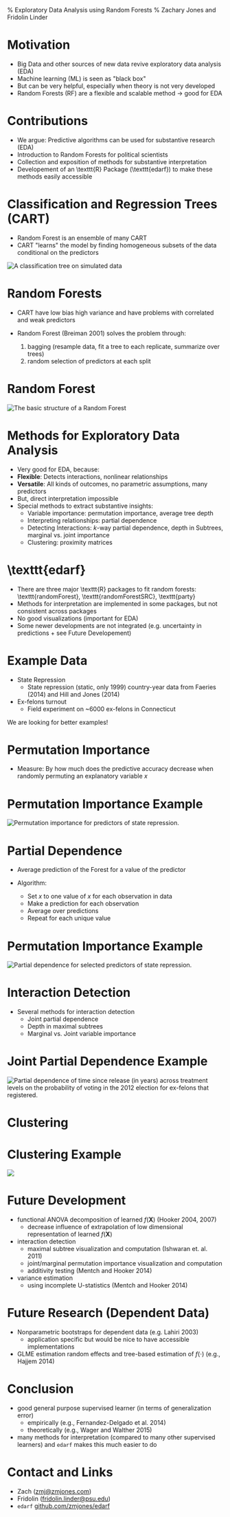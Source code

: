 % Exploratory Data Analysis using Random Forests
% Zachary Jones and Fridolin Linder

# Motivation
 - Big Data and other sources of new data revive exploratory data analysis (EDA)
 - Machine learning (ML) is seen as "black box"
 - But can be very helpful, especially when theory is not very developed
 - Random Forests (RF) are a flexible and scalable method -> good for EDA


# Contributions

 - We argue: Predictive algorithms can be used for substantive research (EDA)
 - Introduction to Random Forests for political scientists
 - Collection and exposition of methods for substantive interpretation
 - Developement of an \texttt{R} Package (\texttt{edarf}) to make these methods easily accessible

# Classification and Regression Trees (CART)

 - Random Forest is an ensemble of many CART
 - CART "learns" the model by finding homogeneous subsets of the data conditional on the predictors

![A classification tree on simulated data](figures/cart.png)

# Random Forests

- CART have low bias high variance and have problems with correlated and weak predictors
- Random Forest (Breiman 2001) solves the problem through:

  1. bagging (resample data, fit a tree to each replicate, summarize over trees)
  2. random selection of predictors at each split

# Random Forest

![The basic structure of a Random Forest](figures/concept/concept.png)

# Methods for Exploratory Data Analysis

 - Very good for EDA, because:
 - **Flexible**: Detects interactions, nonlinear relationships
 - **Versatile**: All kinds of outcomes, no parametric assumptions, many predictors
 - But, direct interpretation impossible
 - Special methods to extract substantive insights:
     +  Variable importance: permutation importance, average tree depth
     +  Interpreting relationships: partial dependence
     +  Detecting Interactions: $k$-way partial dependence, depth in Subtrees, marginal vs. joint importance
     +  Clustering: proximity matrices

# \texttt{edarf}

 - There are three major \texttt{R} packages to fit random forests: \texttt{randomForest}, \texttt{randomForestSRC}, \texttt{party}
 - Methods for interpretation are implemented in some packages, but not consistent across packages
 - No good visualizations (important for EDA)
 - Some newer developments are not integrated (e.g. uncertainty in predictions + see Future Developement)

# Example Data

 - State Repression
   + State repression (static, only 1999) country-year data from Faeries (2014) and Hill and Jones (2014)
 - Ex-felons turnout
   + Field experiment on ~6000 ex-felons in Connecticut

We are looking for better examples!

# Permutation Importance

- Measure: By how much does the predictive accuracy decrease when randomly permuting an explanatory variable $x$


# Permutation Importance Example

![Permutation importance for predictors of state repression.](figures/latent_imp.png)

# Partial Dependence

 - Average prediction of the Forest for a value of the predictor

 - Algorithm:
    + Set $x$ to one value of $x$ for each observation in data
    + Make a prediction for each observation
    + Average over predictions
    + Repeat for each unique value

# Permutation Importance Example

![Partial dependence for selected predictors of state repression.](figures/latent_pd_slides.png)

# Interaction Detection

- Several methods for interaction detection
    + Joint partial dependence
    + Depth in maximal subtrees
    + Marginal vs. Joint variable importance

# Joint Partial Dependence Example

![Partial dependence of time since release (in years) across treatment levels on the probability of voting in the 2012 election for ex-felons that registered.](figures/pd_int_cond_vote.png)

# Clustering


# Clustering Example

![](figures/prox_cond_vote_top.png)

# Future Development

 - functional ANOVA decomposition of learned $f(\mathbf{X})$ (Hooker 2004, 2007)
    + decrease influence of extrapolation of low dimensional representation of learned $f(\mathbf{X})$
 - interaction detection
    + maximal subtree visualization and computation (Ishwaran et. al. 2011)
    + joint/marginal permutation importance visualization and computation
    + additivity testing (Mentch and Hooker 2014)
 - variance estimation
    + using incomplete U-statistics (Mentch and Hooker 2014)

# Future Research (Dependent Data)

 - Nonparametric bootstraps for dependent data (e.g. Lahiri 2003)
    + application specific but would be nice to have accessible implementations
 - GLME estimation random effects and tree-based estimation of $f(\cdot)$ (e.g., Hajjem 2014)

# Conclusion

 - good general purpose supervised learner (in terms of generalization error)
    + empirically (e.g., Fernandez-Delgado et al. 2014)
    + theoretically (e.g., Wager and Walther 2015)
 - many methods for interpretation (compared to many other supervised learners) and `edarf` makes this much easier to do

# Contact and Links

 - Zach ([zmj@zmjones.com](mailto:zmj@zmjones.com))
 - Fridolin ([fridolin.linder@psu.edu](mailto:fridolin.linder@psu.edu))
 - `edarf` [github.com/zmjones/edarf](http://github.com/zmjones/edarf)
